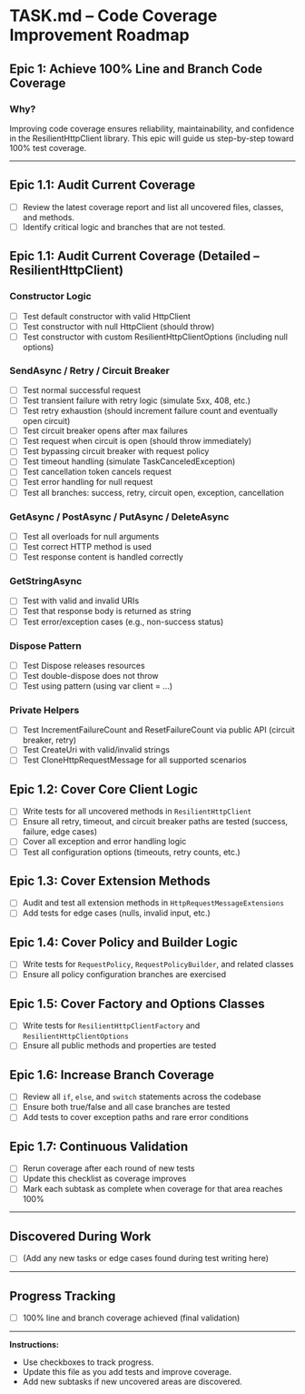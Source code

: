 # TASK.md – Code Coverage Improvement Roadmap

## Epic 1: Achieve 100% Line and Branch Code Coverage

### Why?
Improving code coverage ensures reliability, maintainability, and confidence in the ResilientHttpClient library. This epic will guide us step-by-step toward 100% test coverage.

---

## Epic 1.1: Audit Current Coverage
- [ ] Review the latest coverage report and list all uncovered files, classes, and methods.
- [ ] Identify critical logic and branches that are not tested.

## Epic 1.1: Audit Current Coverage (Detailed – ResilientHttpClient)

### Constructor Logic
- [ ] Test default constructor with valid HttpClient
- [ ] Test constructor with null HttpClient (should throw)
- [ ] Test constructor with custom ResilientHttpClientOptions (including null options)

### SendAsync / Retry / Circuit Breaker
- [ ] Test normal successful request
- [ ] Test transient failure with retry logic (simulate 5xx, 408, etc.)
- [ ] Test retry exhaustion (should increment failure count and eventually open circuit)
- [ ] Test circuit breaker opens after max failures
- [ ] Test request when circuit is open (should throw immediately)
- [ ] Test bypassing circuit breaker with request policy
- [ ] Test timeout handling (simulate TaskCanceledException)
- [ ] Test cancellation token cancels request
- [ ] Test error handling for null request
- [ ] Test all branches: success, retry, circuit open, exception, cancellation

### GetAsync / PostAsync / PutAsync / DeleteAsync
- [ ] Test all overloads for null arguments
- [ ] Test correct HTTP method is used
- [ ] Test response content is handled correctly

### GetStringAsync
- [ ] Test with valid and invalid URIs
- [ ] Test that response body is returned as string
- [ ] Test error/exception cases (e.g., non-success status)

### Dispose Pattern
- [ ] Test Dispose releases resources
- [ ] Test double-dispose does not throw
- [ ] Test using pattern (using var client = ...)

### Private Helpers
- [ ] Test IncrementFailureCount and ResetFailureCount via public API (circuit breaker, retry)
- [ ] Test CreateUri with valid/invalid strings
- [ ] Test CloneHttpRequestMessage for all supported scenarios

## Epic 1.2: Cover Core Client Logic
- [ ] Write tests for all uncovered methods in `ResilientHttpClient`
- [ ] Ensure all retry, timeout, and circuit breaker paths are tested (success, failure, edge cases)
- [ ] Cover all exception and error handling logic
- [ ] Test all configuration options (timeouts, retry counts, etc.)

## Epic 1.3: Cover Extension Methods
- [ ] Audit and test all extension methods in `HttpRequestMessageExtensions`
- [ ] Add tests for edge cases (nulls, invalid input, etc.)

## Epic 1.4: Cover Policy and Builder Logic
- [ ] Write tests for `RequestPolicy`, `RequestPolicyBuilder`, and related classes
- [ ] Ensure all policy configuration branches are exercised

## Epic 1.5: Cover Factory and Options Classes
- [ ] Write tests for `ResilientHttpClientFactory` and `ResilientHttpClientOptions`
- [ ] Ensure all public methods and properties are tested

## Epic 1.6: Increase Branch Coverage
- [ ] Review all `if`, `else`, and `switch` statements across the codebase
- [ ] Ensure both true/false and all case branches are tested
- [ ] Add tests to cover exception paths and rare error conditions

## Epic 1.7: Continuous Validation
- [ ] Rerun coverage after each round of new tests
- [ ] Update this checklist as coverage improves
- [ ] Mark each subtask as complete when coverage for that area reaches 100%

---

## Discovered During Work
- [ ] (Add any new tasks or edge cases found during test writing here)

---

## Progress Tracking
- [ ] 100% line and branch coverage achieved (final validation)

---

**Instructions:**
- Use checkboxes to track progress.
- Update this file as you add tests and improve coverage.
- Add new subtasks if new uncovered areas are discovered.

